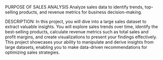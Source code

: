 PURPOSE OF SALES ANALYSIS
Analyze sales data to identify trends, top-selling products, and revenue metrics for
business decision-making.

DESCRIPTION:
In this project, you will dive into a large sales dataset to extract valuable insights. You
will explore sales trends over time, identify the best-selling products, calculate revenue
metrics such as total sales and profit margins, and create visualizations to present your
findings effectively. This project showcases your ability to manipulate and derive insights
from large datasets, enabling you to make data-driven recommendations for optimizing
sales strategies.
